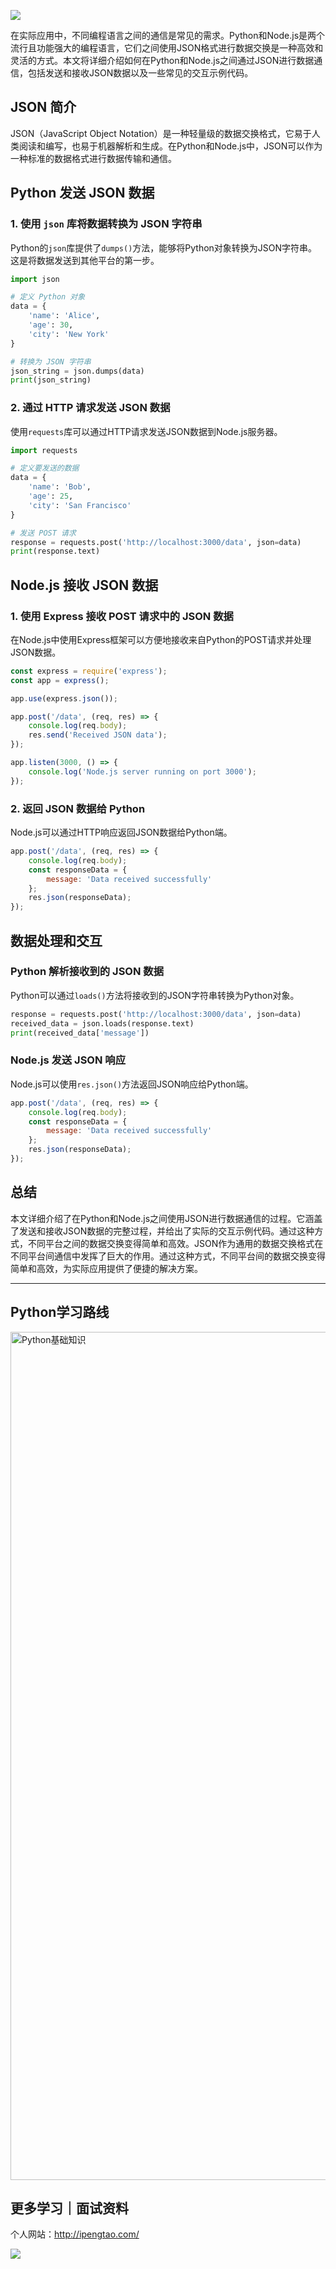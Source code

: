 ![](https://p.ipic.vip/cfnkto.png)

在实际应用中，不同编程语言之间的通信是常见的需求。Python和Node.js是两个流行且功能强大的编程语言，它们之间使用JSON格式进行数据交换是一种高效和灵活的方式。本文将详细介绍如何在Python和Node.js之间通过JSON进行数据通信，包括发送和接收JSON数据以及一些常见的交互示例代码。

## JSON 简介

JSON（JavaScript Object Notation）是一种轻量级的数据交换格式，它易于人类阅读和编写，也易于机器解析和生成。在Python和Node.js中，JSON可以作为一种标准的数据格式进行数据传输和通信。

## Python 发送 JSON 数据

### 1. 使用 `json` 库将数据转换为 JSON 字符串

Python的`json`库提供了`dumps()`方法，能够将Python对象转换为JSON字符串。这是将数据发送到其他平台的第一步。

```python
import json

# 定义 Python 对象
data = {
    'name': 'Alice',
    'age': 30,
    'city': 'New York'
}

# 转换为 JSON 字符串
json_string = json.dumps(data)
print(json_string)
```

### 2. 通过 HTTP 请求发送 JSON 数据

使用`requests`库可以通过HTTP请求发送JSON数据到Node.js服务器。

```python
import requests

# 定义要发送的数据
data = {
    'name': 'Bob',
    'age': 25,
    'city': 'San Francisco'
}

# 发送 POST 请求
response = requests.post('http://localhost:3000/data', json=data)
print(response.text)
```

## Node.js 接收 JSON 数据

### 1. 使用 Express 接收 POST 请求中的 JSON 数据

在Node.js中使用Express框架可以方便地接收来自Python的POST请求并处理JSON数据。

```javascript
const express = require('express');
const app = express();

app.use(express.json());

app.post('/data', (req, res) => {
    console.log(req.body);
    res.send('Received JSON data');
});

app.listen(3000, () => {
    console.log('Node.js server running on port 3000');
});
```

### 2. 返回 JSON 数据给 Python

Node.js可以通过HTTP响应返回JSON数据给Python端。

```javascript
app.post('/data', (req, res) => {
    console.log(req.body);
    const responseData = {
        message: 'Data received successfully'
    };
    res.json(responseData);
});
```

## 数据处理和交互

### Python 解析接收到的 JSON 数据

Python可以通过`loads()`方法将接收到的JSON字符串转换为Python对象。

```python
response = requests.post('http://localhost:3000/data', json=data)
received_data = json.loads(response.text)
print(received_data['message'])
```

### Node.js 发送 JSON 响应

Node.js可以使用`res.json()`方法返回JSON响应给Python端。

```javascript
app.post('/data', (req, res) => {
    console.log(req.body);
    const responseData = {
        message: 'Data received successfully'
    };
    res.json(responseData);
});
```

## 总结

本文详细介绍了在Python和Node.js之间使用JSON进行数据通信的过程。它涵盖了发送和接收JSON数据的完整过程，并给出了实际的交互示例代码。通过这种方式，不同平台之间的数据交换变得简单和高效。JSON作为通用的数据交换格式在不同平台间通信中发挥了巨大的作用。通过这种方式，不同平台间的数据交换变得简单和高效，为实际应用提供了便捷的解决方案。

--- 

## Python学习路线

<img width="1357" alt="Python基础知识" src="https://github.com/sitinme/Python_study/assets/5089397/5df21811-fd10-43c1-9066-1b192262b268">

## 更多学习｜面试资料

个人网站：http://ipengtao.com/

![](https://p.ipic.vip/knbt3a.png)
